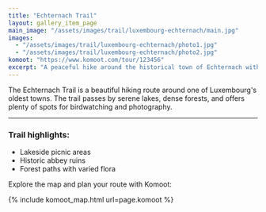 ```yaml
---
title: "Echternach Trail"
layout: gallery_item_page
main_image: "/assets/images/trail/luxembourg-echternach/main.jpg"
images:
  - "/assets/images/trail/luxembourg-echternach/photo1.jpg"
  - "/assets/images/trail/luxembourg-echternach/photo2.jpg"
komoot: "https://www.komoot.com/tour/123456"
excerpt: "A peaceful hike around the historical town of Echternach with lakes and forests."
---
```


The Echternach Trail is a beautiful hiking route around one of Luxembourg's oldest towns. The trail passes by serene lakes, dense forests, and offers plenty of spots for birdwatching and photography.

---

### Trail highlights:
- Lakeside picnic areas  
- Historic abbey ruins  
- Forest paths with varied flora  

Explore the map and plan your route with Komoot:

{% include komoot_map.html url=page.komoot %}

